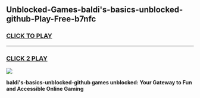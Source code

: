 
## Unblocked-Games-baldi's-basics-unblocked-github-Play-Free-b7nfc
<h3>
<a href="https://premium76.site?title=baldi's-basics-unblocked-github&ref=19M">CLICK TO PLAY</a></h3>
<hr>

<h3>
<a href="https://premium76.site?title=baldi's-basics-unblocked-github&ref=19M">CLICK 2 PLAY</a>
  
</h3>

<a href="https://premium76.site?title=baldi's-basics-unblocked-github&ref=19M"><img src="https://clearcache.store/games.png"></a>


**baldi's-basics-unblocked-github games unblocked: Your Gateway to Fun and Accessible Online Gaming**
